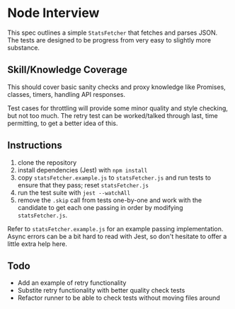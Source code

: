 # Node Interview

This spec outlines a simple `StatsFetcher` that fetches and parses JSON. The
tests are designed to be progress from very easy to slightly more substance.

## Skill/Knowledge Coverage
This should cover basic sanity checks and proxy knowledge like Promises,
classes, timers, handling API responses.

Test cases for throttling will provide some minor quality and style checking,
but not too much. The retry test can be worked/talked through last, time
permitting, to get a better idea of this.

## Instructions
1. clone the repository
2. install dependencies (Jest) with `npm install`
3. copy `statsFetcher.example.js` to `statsFetcher.js` and run tests to ensure
   that they pass; reset `statsFetcher.js`
4. run the test suite with `jest --watchAll`
5. remove the `.skip` call from tests one-by-one and work with the candidate to
   get each one passing in order by modifying `statsFetcher.js`.

Refer to `statsFetcher.example.js` for an example passing implementation. Async
errors can be a bit hard to read with Jest, so don't hesitate to offer a little
extra help here.

## Todo
- Add an example of retry functionality
- Substite retry functionality with better quality check tests
- Refactor runner to be able to check tests without moving files around

